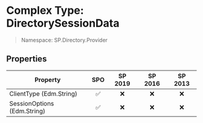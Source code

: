 # Complex Type: DirectorySessionData

> Namespace: SP.Directory.Provider

## Properties

Property | SPO | SP 2019 | SP 2016 | SP 2013
----------|:---:|:-------:|:-------:|:-------:
ClientType (Edm.String) | ✅ | ❌ | ❌ | ❌
SessionOptions (Edm.String) | ✅ | ❌ | ❌ | ❌